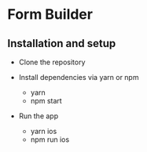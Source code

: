 # Form Builder

## Installation and setup

- Clone the repository
- Install dependencies via yarn or npm
  - yarn
  - npm start

- Run the app
  - yarn ios
  - npm run ios
